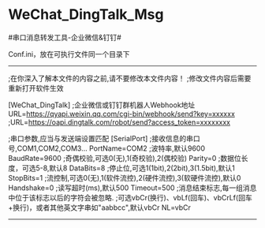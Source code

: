 # WeChat_DingTalk_Msg
#串口消息转发工具-企业微信&钉钉#

Conf.ini，放在可执行文件同一个目录下

-----------------------------------------------------------------------------------

;在你深入了解本文件的内容之前,请不要修改本文件内容！
;修改文件内容后需要重新打开软件生效

[WeChat_DingTalk]
;企业微信或钉钉群机器人Webhook地址
URL=https://qyapi.weixin.qq.com/cgi-bin/webhook/send?key=xxxxxx
;URL=https://oapi.dingtalk.com/robot/send?access_token=xxxxxxxx

;串口参数,应当与发送端设置匹配
[SerialPort]
;接收信息的串口号,COM1,COM2,COM3...
PortName=COM2
;波特率,默认9600
BaudRate=9600
;奇偶校验,可选0(无),1(奇校验),2(偶校验)
Parity=0
;数据位长度，可选5-8,默认8
DataBits=8
;停止位,可选1(1bit),2(2bit),3(1.5bit),默认1
StopBits=1
;流控制,可选0(无),1(软件流控),2(硬件流控),3(软硬件流控),默认0
Handshake=0
;读写超时(ms),默认500
Timeout=500
;消息结束标志,每一组消息中位于该标志以后的字符会被忽略.
;可选vbCr(换行)、vbLf(回车)、vbCrLf(回车+换行)，或者其他英文字串如"aabbcc",默认vbCr
NL=vbCr

-----------------------------------------------------------------------------------
